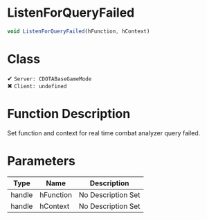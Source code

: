 # ListenForQueryFailed
```js	
void ListenForQueryFailed(hFunction, hContext)
```
# Class
✔ `Server: CDOTABaseGameMode`  
✖ `Client: undefined`  

# Function Description
Set function and context for real time combat analyzer query failed.
# Parameters
Type|Name|Description
--|--|--
handle|hFunction|No Description Set
handle|hContext|No Description Set
